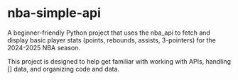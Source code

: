 # nba-simple-api

A beginner-friendly Python project that uses the nba_api to fetch and display basic player stats (points, rebounds, assists, 3-pointers) for the 2024-2025 NBA season.

This project is designed to help get familiar with working with APIs, handling [] data, and organizing code and data.